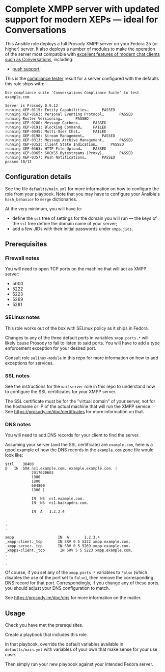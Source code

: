# Complete XMPP server with updated support for modern XEPs — ideal for Conversations

This Ansible role deploys a full Prosody XMPP server on your Fedora 25
(or higher) server.  It also deploys a number of modules to make the operation
of the server most compatible with [excellent features of modern chat clients
such as Conversations](https://github.com/siacs/Conversations/blob/master/README.md#xmpp-features),
including:

* [push support](https://github.com/siacs/Conversations#how-do-xep-0357-push-notifications-work);

This is the [compliance tester](https://github.com/iNPUTmice/ComplianceTester#usage)
result for a server configured with the defaults this role ships with:

```
Use compliance suite 'Conversations Compliance Suite' to test example.com

Server is Prosody 0.9.12
running XEP-0115: Entity Capabilities…		PASSED
running XEP-0163: Personal Eventing Protocol…		PASSED
running Roster Versioning…		PASSED
running XEP-0280: Message Carbons…		PASSED
running XEP-0191: Blocking Command…		FAILED
running XEP-0045: Multi-User Chat…		FAILED
running XEP-0198: Stream Management…		PASSED
running XEP-0313: Message Archive Management…		PASSED
running XEP-0352: Client State Indication…		PASSED
running XEP-0363: HTTP File Upload…		PASSED
running XEP-0065: SOCKS5 Bytestreams (Proxy)…		PASSED
running XEP-0357: Push Notifications…		PASSED
passed 10/12
```

## Configuration details

See the file `defaults/main.yml` for more information on how to configure the
role from your playbook.  Note that you may have to configure your Ansible's
`hash_behavior` to `merge` dictionaries.

At the very minimum, you will have to:

* define the `ssl` tree of settings for the domain you will run — the keys of
  the `ssl` tree define the domain name of your server;
* add a few JIDs with their initial passwords under `xmpp.jids`.

## Prerequisites

### Firewall notes

You will need to open TCP ports on the machine that will act as XMPP server:

* 5000
* 5222
* 5223
* 5269
* 5281

### SELinux notes

This role works out of the box with SELinux policy as it ships in Fedora.

Changes to any of the three default ports in variables `xmpp.ports.*` will
likely cause Prosody to fail to listen to said ports.  You will have to add a
type enforcement exception for your desired port.

Consult role `selinux-module` in this repo for more information on how to
add exceptions for services.

### SSL notes

See the instructions for the `mailserver` role in this repo to understand how
to configure the SSL certificates for your XMPP server.

The SSL certificate must be for the "virtual domain" of your server, not for
the hostname or IP of the actual machine that will run the XMPP service.
See https://prosody.im/doc/certificates for more information on that.

### DNS notes

You will need to add DNS records for your client to find the server.

Assuming your server (and the SSL certificate) are `example.com`, here is a
good example of how the DNS records in the `example.com` zone file would look like:

```
$ttl	38400
@	IN	SOA	ns1.example.com. example.example.com. (
			2017020603
			1800
			1800
			604800
			1800 )

			IN	NS  ns1.example.com.
			IN	NS  ns1.backupdns.com.
			
			IN	A   1.2.3.4

.
.
.

xmpp                    IN  A       1.2.3.4
_xmpp-client._tcp       IN SRV 0 5 5222 xmpp.example.com.
_xmpp-server._tcp       IN SRV 0 5 5269 xmpp.example.com.
_xmpps-client._tcp       IN SRV 5 5 5223 xmpp.example.com.
.
.
.
```

Of course, if you set any of the `xmpp.ports.*` variables to `False`
(which disables the use of the port set to `False`), then remove
the corresponding DNS record for that port.  Correspondingly, if you change
any of these ports, you should adjust your DNS configuration to match.

See https://prosody.im/doc/dns for more information on the matter.

## Usage

Check you have met the prerequisites.

Create a playbook that includes this role.

In that playbook, override the default variables available in
`defaults/main.yml` with variables of your own that make sense for
your use case.

Then simply run your new playbook against your intended Fedora server.
